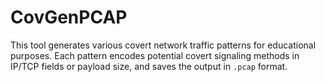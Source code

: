 # CovGenPCAP
This tool generates various covert network traffic patterns for educational purposes. Each pattern encodes potential covert signaling methods in IP/TCP fields or payload size, and saves the output in `.pcap` format.
